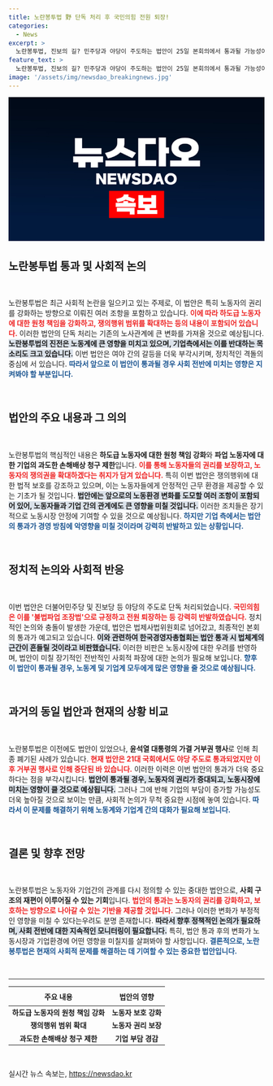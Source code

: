 ```yaml
---
title: 노란봉투법 野 단독 처리 후 국민의힘 전원 퇴장!
categories:
  - News
excerpt: >
  노란봉투법, 진보의 길? 민주당과 야당이 주도하는 법안이 25일 본회의에서 통과될 가능성이 높아지며, 노동자 권리 강화 vs 기업 반발의 긴장이 고조되고 있다. 클릭하여 자세한 소식을 확인하세요!
feature_text: >
  노란봉투법, 진보의 길? 민주당과 야당이 주도하는 법안이 25일 본회의에서 통과될 가능성이 높아지며, 노동자 권리 강화 vs 기업 반발의 긴장이 고조되고 있다. 클릭하여 자세한 소식을 확인하세요!
image: '/assets/img/newsdao_breakingnews.jpg'
---
```


<p><img src="/assets/img/newsdao_breakingnews.jpg" alt="ranknews 속보" /></p>

<h2 data-ke-size="size26">노란봉투법 통과 및 사회적 논의</h2>

<p data-ke-size="size16">&nbsp;</p>

<p>노란봉투법은 최근 사회적 논란을 일으키고 있는 주제로, 이 법안은 특히 노동자의 권리를 강화하는 방향으로 이뤄진 여러 조항을 포함하고 있습니다. <b><span style="color: #ee2323;">이에 따라 하도급 노동자에 대한 원청 책임을 강화하고, 쟁의행위 범위를 확대하는 등의 내용이 포함되어 있습니다.</span></b> 이러한 법안의 단독 처리는 기존의 노사관계에 큰 변화를 가져올 것으로 예상됩니다. <b><span style="background-color: #21538527;">노란봉투법의 진전은 노동계에 큰 영향을 미치고 있으며, 기업측에서는 이를 반대하는 목소리도 크고 있습니다.</span></b> 이번 법안은 여야 간의 갈등을 더욱 부각시키며, 정치적인 격돌의 중심에 서 있습니다. <b><span style="color: #1a5490;">따라서 앞으로 이 법안이 통과될 경우 사회 전반에 미치는 영향은 지켜봐야 할 부분입니다.</span></b></p>

<p data-ke-size="size16">&nbsp;</p>

<h2 data-ke-size="size26">법안의 주요 내용과 그 의의</h2>

<p data-ke-size="size16">&nbsp;</p>

<p>노란봉투법의 핵심적인 내용은 <b>하도급 노동자에 대한 원청 책임 강화</b>와 <b>파업 노동자에 대한 기업의 과도한 손해배상 청구 제한</b>입니다. <b><span style="color: #ee2323;">이를 통해 노동자들의 권리를 보장하고, 노동자의 쟁의권을 확대하겠다는 취지가 담겨 있습니다.</span></b> 특히 이번 법안은 쟁의행위에 대한 법적 보호를 강조하고 있으며, 이는 노동자들에게 안정적인 근무 환경을 제공할 수 있는 기초가 될 것입니다. <b><span style="background-color: #21538527;">법안에는 앞으로의 노동환경 변화를 도모할 여러 조항이 포함되어 있어, 노동자들과 기업 간의 관계에도 큰 영향을 미칠 것입니다.</span></b> 이러한 조치들은 장기적으로 노동시장 안정에 기여할 수 있을 것으로 예상됩니다. <b><span style="color: #1a5490;">하지만 기업 측에서는 법안의 통과가 경영 방침에 악영향을 미칠 것이라며 강력히 반발하고 있는 상황입니다.</span></b></p>

<p data-ke-size="size16">&nbsp;</p>

<h2 data-ke-size="size26">정치적 논의와 사회적 반응</h2>

<p data-ke-size="size16">&nbsp;</p>

<p>이번 법안은 더불어민주당 및 진보당 등 야당의 주도로 단독 처리되었습니다. <b><span style="color: #ee2323;">국민의힘은 이를 '불법파업 조장법'으로 규정하고 전원 퇴장하는 등 강력히 반발하였습니다.</span></b> 정치적인 논의와 충돌이 발생한 가운데, 법안은 법제사법위원회로 넘어갔고, 최종적인 본회의 통과가 예고되고 있습니다. <b><span style="background-color: #21538527;">이와 관련하여 한국경영자총협회는 법안 통과 시 법체계의 근간이 흔들릴 것이라고 비판했습니다.</span></b> 이러한 비판은 노동시장에 대한 우려를 반영하며, 법안이 미칠 장기적인 전반적인 사회적 파장에 대한 논의가 필요해 보입니다. <b><span style="color: #1a5490;"> 향후 이 법안이 통과될 경우, 노동계 및 기업계 모두에게 많은 영향을 줄 것으로 예상됩니다.</span></b></p>

<p data-ke-size="size16">&nbsp;</p>

<h2 data-ke-size="size26">과거의 동일 법안과 현재의 상황 비교</h2>

<p data-ke-size="size16">&nbsp;</p>

<p>노란봉투법은 이전에도 법안이 있었으나, <b>윤석열 대통령의 가결 거부권 행사</b>로 인해 최종 폐기된 사례가 있습니다. <b><span style="color: #ee2323;">현재 법안은 21대 국회에서도 야당 주도로 통과되었지만 이후 거부권 행사로 인해 중단된 바 있습니다.</span></b> 이러한 이력은 이번 법안의 통과가 더욱 중요하다는 점을 부각시킵니다. <b><span style="background-color: #21538527;">법안이 통과될 경우, 노동자의 권리가 증대되고, 노동시장에 미치는 영향이 클 것으로 예상됩니다.</span></b> 그러나 그에 반해 기업의 부담이 증가할 가능성도 더욱 높아질 것으로 보이는 만큼, 사회적 논의가 무척 중요한 시점에 놓여 있습니다. <b><span style="color: #1a5490;">따라서 이 문제를 해결하기 위해 노동계와 기업계 간의 대화가 필요해 보입니다.</span></b></p>

<p data-ke-size="size16">&nbsp;</p>

<h2 data-ke-size="size26">결론 및 향후 전망</h2>

<p data-ke-size="size16">&nbsp;</p>

<p>노란봉투법은 노동자와 기업간의 관계를 다시 정의할 수 있는 중대한 법안으로, <b>사회 구조의 재편이 이루어질 수 있는 기회</b>입니다. <b><span style="color: #ee2323;">법안의 통과는 노동자의 권리를 강화하고, 보호하는 방향으로 나아갈 수 있는 기반을 제공할 것입니다.</span></b> 그러나 이러한 변화가 부정적인 영향을 미칠 수 있다는우려도 분명 존재합니다. <b><span style="background-color: #21538527;">따라서 향후 정책적인 논의가 필요하며, 사회 전반에 대한 지속적인 모니터링이 필요합니다.</span></b> 특히, 법안 통과 후의 변화가 노동시장과 기업환경에 어떤 영향을 미칠지를 살펴봐야 할 사항입니다. <b><span style="color: #1a5490;">결론적으로, 노란봉투법은 현재의 사회적 문제를 해결하는 데 기여할 수 있는 중요한 법안입니다.</span></b></p>

<p data-ke-size="size16">&nbsp;</p>

<hr>

<table style="border-collapse: collapse; width: 100%;">
  <thead>
    <tr>
      <th style="text-align: center; height: 30px;"><b>주요 내용</b></th>
      <th style="text-align: center; height: 30px;"><b>법안의 영향</b></th>
    </tr>
  </thead>
  <tbody>
    <tr>
      <td style="text-align: center; height: 17px;"><b>하도급 노동자의 원청 책임 강화</b></td>
      <td style="text-align: center; height: 17px;"><b>노동자 보호 강화</b></td>
    </tr>
    <tr>
      <td style="text-align: center; height: 17px;"><b>쟁의행위 범위 확대</b></td>
      <td style="text-align: center; height: 17px;"><b>노동자 권리 보장</b></td>
    </tr>
    <tr>
      <td style="text-align: center; height: 17px;"><b>과도한 손해배상 청구 제한</b></td>
      <td style="text-align: center; height: 17px;"><b>기업 부담 경감</b></td>
    </tr>
  </tbody>
</table>

<p data-ke-size="size16">&nbsp;</p>
실시간 뉴스 속보는, <a href="https://newsdao.kr" rel="dofollow">https://newsdao.kr</a>


